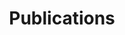 ---
layout: publications-index
permalink: /publications/index.html
title: Publications
tagline: Articles and Essays I've Written Published Elsewhere
tags: [blog, graphic design]
image:
  feature: map.png
---